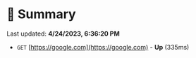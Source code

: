 # 📖 Summary
Last updated: **4/24/2023, 6:36:20 PM**

- `GET` [https://google.com](https://google.com) - **Up** (335ms)
